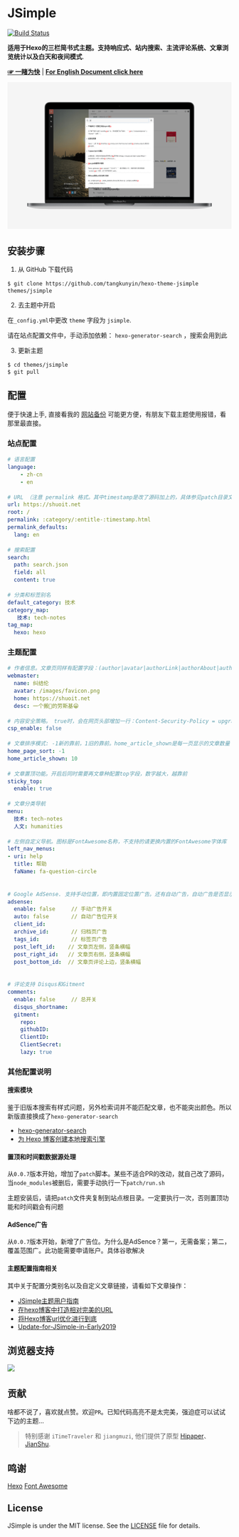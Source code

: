 # JSimple

[![Build Status](https://travis-ci.org/tangkunyin/hexo-theme-jsimple.svg?branch=master)](https://travis-ci.org/tangkunyin/hexo-theme-jsimple)


**适用于Hexo的三栏简书式主题。支持响应式、站内搜索、主流评论系统、文章浏览统计以及白天和夜间模式**.

[**☞ 一睹为快**](https://shuoit.net) | [**For English Document click here**](https://github.com/tangkunyin/hexo-theme-jsimple/blob/master/README.md)

![JSimple-Snapshot-Macbook Pro15](/source/images/JSimple-Snapshot-Macbook%20Pro15.png)

<!--more-->


## 安装步骤

1. 从 GitHub 下载代码

```shell
$ git clone https://github.com/tangkunyin/hexo-theme-jsimple themes/jsimple
```
2. 去主题中开启

在`_config.yml`中更改 `theme` 字段为 `jsimple`.

请在站点配置文件中，手动添加依赖： `hexo-generator-search` ，搜索会用到此

3. 更新主题

```shell
$ cd themes/jsimple
$ git pull
```


## 配置

便于快速上手, 直接看我的 [网站备份](https://github.com/shuoit/blog) 可能更方便，有朋友下载主题使用报错，看那里最直接。

### 站点配置

```yml
# 语言配置
language:
    - zh-cn
    - en

# URL （注意 permalink 格式。其中timestamp是改了源码加上的，具体参见patch目录文件）
url: https://shuoit.net
root: /
permalink: :category/:entitle-:timestamp.html
permalink_defaults:
  lang: en

# 搜索配置
search:
  path: search.json
  field: all
  content: true
  
# 分类和标签别名
default_category: 技术
category_map:
   技术: tech-notes
tag_map:
  hexo: hexo
```


### 主题配置

```yml
# 作者信息。文章页同样有配置字段：(author|avatar|authorLink|authorAbout|authorDesc），同时配置时，文章页的会优先于主题。当多人创作时，这个配置会很有用
webmaster:
  name: 纠结伦
  avatar: /images/favicon.png
  home: https://shuoit.net
  desc: 一个搬🧱的劳斯基😁️️

# 内容安全策略。 true时，会在网页头部增加一行：Content-Security-Policy = upgrade-insecure-requests。会将不是https的资源自动提升为https
csp_enable: false

# 文章排序模式: -1新的靠前，1旧的靠前。home_article_shown是每一页显示的文章数量（分页条数）
home_page_sort: -1
home_article_shown: 10

# 文章置顶功能。开启后同时需要再文章种配置top字段，数字越大，越靠前
sticky_top:
  enable: true

# 文章分类导航  
menu:
  技术: tech-notes
  人文: humanities

# 左侧自定义导航。图标是FontAwesome名称，不支持的请更换内置的FontAwesome字体库
left_nav_menus:
- uri: help
  title: 帮助
  faName: fa-question-circle
  
  
# Google AdSense. 支持手动位置，即内置固定位置广告。还有自动广告，自动广告是否显示、显示在哪，由谷歌决定，因此你如果觉得手动广告不爽，可是用自动模式
adsense:
  enable: false     // 手动广告开关
  auto: false       // 自动广告位开关 
  client_id:
  archive_id:       // 归档页广告
  tags_id:          // 标签页广告
  post_left_id:    // 文章页左侧，竖条横幅
  post_right_id:   // 文章页右侧，竖条横幅
  post_bottom_id:  // 文章页评论上边，竖条横幅


# 评论支持 Disqus和Gitment
comments:
  enable: false     // 总开关
  disqus_shortname:
  gitment:
    repo:
    githubID:
    ClientID:
    ClientSecret:
    lazy: true
```

### 其他配置说明


#### 搜索模块

鉴于旧版本搜索有样式问题，另外检索词并不能匹配文章，也不能突出颜色。所以新版直接换成了`hexo-generator-search`

- [hexo-generator-search](https://github.com/wzpan/hexo-generator-search)
- [为 Hexo 博客创建本地搜索引擎](https://liam.page/2017/09/21/local-search-engine-in-Hexo-site/)


#### 置顶和时间戳数据源处理

 从`0.0.7`版本开始，增加了`patch`脚本。某些不适合PR的改动，就自己改了源码，当`node_modules`被删后，需要手动执行一下`patch/run.sh`
 
 主题安装后，请把`patch`文件夹复制到站点根目录。一定要执行一次，否则置顶功能和时间戳会有问题

#### AdSence广告

从`0.0.7`版本开始，新增了广告位。为什么是AdSence？第一，无需备案；第二，覆盖范围广。此功能需要申请账户。具体谷歌解决


#### 主题配置指南相关

其中关于配置分类别名以及自定义文章链接，请看如下文章操作：

- [JSimple主题用户指南](https://shuoit.net/tech/jsimple-usage-1492480198.html)
- [在hexo博客中打造相对完美的URL](https://shuoit.net/tech/hexo-links-1483800845.html)
- [将Hexo博客url优化进行到底](https://shuoit.net/tech/permalink-optimize-hexo-1528003174.html)
- [Update-for-JSimple-in-Early2019](https://shuoit.net/tech/the-update-for-jsimple-in-early2019-1547728233.html)

## 浏览器支持

![](https://raw.githubusercontent.com/iTimeTraveler/hexo-theme-hipaper/master/source/preview/browser-support.png?raw=true)


## 贡献

啥都不说了，喜欢就点赞。欢迎`PR`。已知代码高亮不是太完美，强迫症可以试试下边的主题...

> 特别感谢 `iTimeTraveler` 和 `jiangmuzi`, 他们提供了原型 [Hipaper](https://github.com/iTimeTraveler/hexo-theme-hipaper)、 [JianShu](https://github.com/jiangmuzi/jianshu).


## 鸣谢

[Hexo](https://hexo.io)
[Font Awesome](http://fontawesome.io)

## License

JSimple is under the MIT license. See the [LICENSE](https://github.com/tangkunyin/hexo-theme-jsimple/blob/master/LICENSE) file for details.




